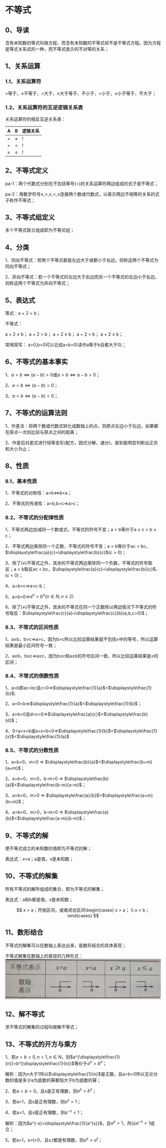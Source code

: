 # 不等式

## 0、导读
含有未知数的等式叫做方程，而含有未知数的不等式却不是不等式方程。因为方程是等式关系式的一种，而不等式表示的不对等的关系；

## 1、关系运算
### 1.1、关系运算符
$=$等于，$\ne$不等于，$>$大于，$\geqslant$大于等于、不小于，$<$小于，$\leqslant$小于等于、不大于；

### 1.2、关系运算符的互逆逻辑关系表
关系运算符的相反互逆关系表：

| A | B | 逻辑关系 |
|---|---|---|
| $=$ | $\ne$ | ! |
| $>$ | $<$ | ! |
| $\geqslant$ | $\leqslant$ | ! |

## 2、不等式定义
pa-1：两个代数式分别在不包括等号(=)的关系运算符两边组成的式子是不等式；

pa-2：用数学符号$\ne,>,\geqslant,<,\leqslant$连接两个数或代数式，以表示两边不相等的关系的式子称作不等式；

## 3、不等式组定义
多个不等式联立组成即为不等式组；

## 4、分类
1、同向不等式：若两个不等式都是左边大于或都小于右边，则称这两个不等式为同向不等式；

2、异向不等式：若一个不等式的左边大于右边而另一个不等式的左边小于右边，则称这两个不等式为异向不等式；

## 5、表达式
等式：a + 2 = b；

不等式：

a + 2 $\ne$ b；
a + 2 > b；
a + 2 $\ne$ b；
a + 2 < b；
a + 2 $\leqslant$ b；

常用简写：
a>0,b>0可以记成a=b>0(读作a等于b且都大于0)；

## 6、不等式的基本事实
1、$a>b\Leftrightarrow(a-b)>0$或$a>b\Leftrightarrow a-b>0$；

2、$a=b\Leftrightarrow(a-b)=0$；

3、$a<b\Leftrightarrow(a-b)<0$；

## 7、不等式的运算法则
1、作差法：将两个数或代数式转化成数轴上的点，则原点左边小于右边，如果都在原点一次则比较与原点之间的距离；

2、作差后对差式进行恒等变形(配方，因式分解，通分)，直到能明显判断出正负和大小为止；

## 8、性质
### 8.1、基本性质
1、不等式的对称性：a>b$\Leftrightarrow$b<a；

2、不等式的传递性：a>b,b>c$\Rightarrow$a>c；

### 8.2、不等式的分配律性质
1、不等式两边加减同一个数或式，不等式的符号不变；a > b等价于a $\pm$ c > b $\pm$ c；

2、不等式两边乘除同一个正数，不等式的符号不变；a > b等价于ac > bc，$\displaystyle\frac{a}{c}=\displaystyle\frac{b}{c}$(c > 0)；

3、除了($\ne$)不等式之外，其余的不等式两边乘除同一个负数，不等式的符号取反；a > b取反ac < bc，$\displaystyle\frac{a}{c}=\displaystyle\frac{b}{c}$，(c < 0)；

4、a+b>c$\Rightarrow$a>c-b；

5、a>b>0$\Rightarrow$$a^n>b^n(n\in N,n\geqslant2)$

6、除了($\ne$)不等式之外，其余的不等式在同一个正数除以两边情况下不等式的符号取反：$\displaystyle\frac{c}{a}=\displaystyle\frac{c}{b}(a,b,c>0)$；

### 8.3、不等式的区间性质
1、a$\geqslant$b，b>c$\Rightarrow$a>c，因为b>c所以比较运算结果就不包括$\geqslant$中的等号，所以运算结果是最小区间符号一致；

2、a$\geqslant$b，b$\geqslant$c$\Rightarrow$a$\geqslant$c，因为b$\geqslant$c和a$\geqslant$b的符号区间一致，所以比较运算结果是$\geqslant$的区间；

### 8.4、不等式的倒数性质
1、a>b即ac>bc且c>0$\Rightarrow$$\displaystyle\frac{1}{a}$<$\displaystyle\frac{1}{b}$;

2、a<0<b$\Rightarrow$$\displaystyle\frac{1}{a}$<$\displaystyle\frac{1}{b}$；

3、a>b>0且d<c<0$\Rightarrow$$\displaystyle\frac{a}{c}$>$\displaystyle\frac{b}{d}$；

4、0<a<x<b或a<x<b<0$\Rightarrow$$\displaystyle\frac{1}{b}$<$\displaystyle\frac{1}{x}$<$\displaystyle\frac{1}{a}$

### 8.5、不等式的分数性质
1、a>b>0，m>0 $\Rightarrow$ $\displaystyle\frac{b}{a}$<$\displaystyle\frac{b+m}{a+m}$；

2、a>b>0，m>0，b-m>0 $\Rightarrow$ $\displaystyle\frac{b}{a}$<$\displaystyle\frac{b-m}{a-m}$；

3、a>b>0，m>0 $\Rightarrow$ $\displaystyle\frac{a}{b}$>$\displaystyle\frac{a+m}{b+m}$；

4、a>b>0，m>0，b-m>0 $\Rightarrow$ $\displaystyle\frac{a}{b}$<$\displaystyle\frac{a-m}{b-m}$；

## 9、不等式的解
使不等式成立的未知数的值即为不等式的解；

表达式：x=a；a是值，x是未知数；

## 10、不等式的解集
所有不等式的解所组成的集合，即为不等式的解集；

表达式：a和b都是值，x是未知数；

$$
x > a；开放区间，或者闭合区间\begin{cases}
x > a；
\\
x < b；
\end{cases}
$$

## 11、数形结合
不等式的解集可以在数轴上表达出来，是数形结合的具体表现；

不等式解集在数轴上的表现的几种形式：
![](../images/不等式数轴表示.png)

## 12、解不等式
求不等式的解集的过程叫做解不等式；

## 13、不等式的开方与乘方
1、若$a>b>0,n>1,n\in N$，则$a^{\displaystyle\frac{1}{n}}>b^{\displaystyle\frac{1}{n}}$等价于$a^{n}>b^{n}$；

解析：因为n大于1所以$\displaystyle\frac{1}{n}$是正数，且a>b>0所以无论分数的值是多少a为底数的幂都恒大于b为底数的幂；

2、若$a>b>0$，且s是正有理数，则$a^{s}>b^{s}$；

3、若a>1，且s是正有理数，则$a^{s}>1$；

4、若a>1，且s是正有理数，则$a^{-s}<1$；

解析：因为$a^{-s}=\displaystyle\frac{1}{a^{s}}$，且$a^{s}>1$，所以$a^{-s}<1$成立；

5、若a>1，s>t>0，且s,t都是有理数，则$a^{s}>a^{t}$；
